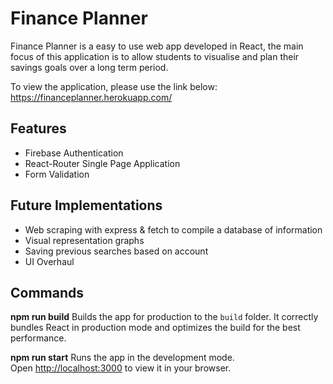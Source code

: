 
# Finance Planner
Finance Planner is a easy to use web app developed in React, the main focus of this application is to allow students to visualise and plan their savings goals over a long term period.

To view the application, please use the link below:
https://financeplanner.herokuapp.com/

## Features
- Firebase Authentication
- React-Router Single Page Application
- Form Validation

## Future Implementations
- Web scraping with express & fetch to compile a database of information
- Visual representation graphs
- Saving previous searches based on account
- UI Overhaul

## Commands

**npm run build**
Builds the app for production to the `build` folder.
It correctly bundles React in production mode and optimizes the build for the best performance.

**npm run start**
Runs the app in the development mode.\
Open [http://localhost:3000](http://localhost:3000) to view it in your browser.